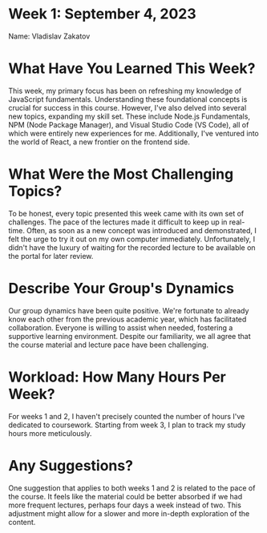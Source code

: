 # Week 1: September 4, 2023
Name: Vladislav Zakatov

# What Have You Learned This Week?

This week, my primary focus has been on refreshing my knowledge of JavaScript fundamentals. Understanding these foundational concepts is crucial for success in this course. However, I've also delved into several new topics, expanding my skill set. These include Node.js Fundamentals, NPM (Node Package Manager), and Visual Studio Code (VS Code), all of which were entirely new experiences for me. Additionally, I've ventured into the world of React, a new frontier on the frontend side.

# What Were the Most Challenging Topics?

To be honest, every topic presented this week came with its own set of challenges. The pace of the lectures made it difficult to keep up in real-time. Often, as soon as a new concept was introduced and demonstrated, I felt the urge to try it out on my own computer immediately. Unfortunately, I didn't have the luxury of waiting for the recorded lecture to be available on the portal for later review.

# Describe Your Group's Dynamics

Our group dynamics have been quite positive. We're fortunate to already know each other from the previous academic year, which has facilitated collaboration. Everyone is willing to assist when needed, fostering a supportive learning environment. Despite our familiarity, we all agree that the course material and lecture pace have been challenging.

# Workload: How Many Hours Per Week?

For weeks 1 and 2, I haven't precisely counted the number of hours I've dedicated to coursework. Starting from week 3, I plan to track my study hours more meticulously.

# Any Suggestions?

One suggestion that applies to both weeks 1 and 2 is related to the pace of the course. It feels like the material could be better absorbed if we had more frequent lectures, perhaps four days a week instead of two. This adjustment might allow for a slower and more in-depth exploration of the content.